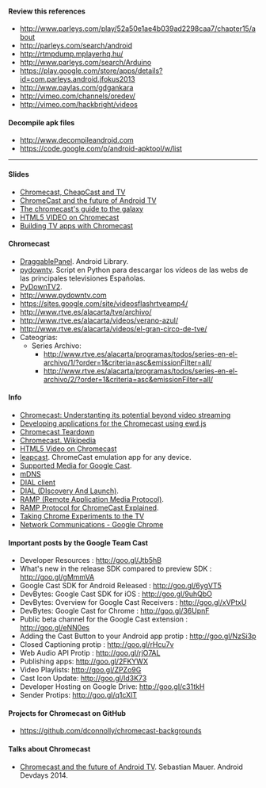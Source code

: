 #### Review this references
* http://www.parleys.com/play/52a50e1ae4b039ad2298caa7/chapter15/about
* http://parleys.com/search/android
* http://rtmpdump.mplayerhq.hu/
* http://www.parleys.com/search/Arduino
* https://play.google.com/store/apps/details?id=com.parleys.android.jfokus2013
* http://www.paylas.com/gdgankara
* http://vimeo.com/channels/oredev/
* http://vimeo.com/hackbright/videos

#### Decompile apk files
* http://www.decompileandroid.com
* https://code.google.com/p/android-apktool/w/list

----

#### Slides
* [Chromecast, CheapCast and TV](https://speakerdeck.com/mauimauer/chromecast-cheapcast-and-tv)
* [ChromeCast and the future of Android TV](http://www.slideshare.net/mauimauer/chrome-cast-and-android-tv-add14)
* [The chromecast's guide to the galaxy](http://www.slideshare.net/rocboronat/the-chromecasts-guide-to-the-galaxy)
* [HTML5 VIDEO on Chromecast](http://www.slideshare.net/KatsumiOny/html5-video-on-chromecast)
* [Building TV apps with Chromecast](http://www.slideshare.net/everywaretech/building-tv-apps-with-chromecast)

#### Chromecast
* [DraggablePanel](https://github.com/pedrovgs/DraggablePanel). Android Library.
* [pydowntv](https://code.google.com/p/pydowntv/). 
Script en Python para descargar los vídeos de las webs de las principales televisiones Españolas.
* [PyDownTV2](https://github.com/aabilio/PyDownTV2).
* http://www.pydowntv.com
* https://sites.google.com/site/videosflashrtveamp4/
* http://www.rtve.es/alacarta/tve/archivo/
* http://www.rtve.es/alacarta/videos/verano-azul/
* http://www.rtve.es/alacarta/videos/el-gran-circo-de-tve/
* Cateogrías:
  * Series Archivo: 
    * http://www.rtve.es/alacarta/programas/todos/series-en-el-archivo/1/?order=1&criteria=asc&emissionFilter=all/
    * http://www.rtve.es/alacarta/programas/todos/series-en-el-archivo/2/?order=1&criteria=asc&emissionFilter=all/

#### Info 

* [Chromecast: Understanting its potential beyond video streaming](http://robtweed.wordpress.com/2014/04/05/chromecast-understanding-its-potential/)
* [Developing applications for the Chromecast using ewd.js](http://robtweed.wordpress.com/2014/04/07/developing-applications-for-the-chromecast-using-ewd-js/)
* [Chromecast Teardown](http://www.ifixit.com/Teardown/Chromecast+Teardown/16069)
* [Chromecast. Wikipedia](http://en.wikipedia.org/wiki/Chromecast)
* [HTML5 Video on Chromecast](http://www.slideshare.net/KatsumiOny/html5-video-on-chromecast?qid=5f4e320a-b4ba-4e7f-a7e6-011dd598307a&v=default&b=&from_search=2)
* [leapcast](https://github.com/dz0ny/leapcast). ChromeCast emulation app for any device.
* [Supported Media for Google Cast](https://developers.google.com/cast/docs/media).
* [mDNS](http://en.wikipedia.org/wiki/Multicast_DNS)
* [DIAL client](https://github.com/entertailion/DIAL)
* [DIAL (DIscovery And Launch)](http://www.dial-multiscreen.org).
* [RAMP (Remote Application Media Protocol)](https://github.com/dz0ny/leapcast/wiki/RAMP-protocol).
* [RAMP Protocol for ChromeCast Explained](https://plus.google.com/+LeonNicholls/posts/b3wCmToPehK).
* [Taking Chrome Experiments to the TV](http://googledevelopers.blogspot.com.es/2014/03/taking-chrome-experiments-to-tv.html)
* [Network Communications - Google Chrome](https://developer.chrome.com/apps/app_network)

#### Important posts by the Google Team Cast
* Developer Resources : http://goo.gl/Jtb5hB
* What's new in the release SDK compared to preview SDK : http://goo.gl/gMmmVA
* Google Cast SDK for Android Released : http://goo.gl/6ygVT5
* DevBytes: Google Cast SDK for iOS : http://goo.gl/9uhQbO
* DevBytes: Overview for Google Cast Receivers : http://goo.gl/xVPtxU
* DevBytes: Google Cast for Chrome : http://goo.gl/36UpnF
* Public beta channel for the Google Cast extension : http://goo.gl/eNN0es
* Adding the Cast Button to your Android app protip : http://goo.gl/NzSi3p
* Closed Captioning protip : http://goo.gl/rHcu7v
* Web Audio API Protip : http://goo.gl/rjO7AL
* Publishing apps: http://goo.gl/2FKYWX
* Video Playlists: http://goo.gl/ZPZo9G
* Cast Icon Update: http://goo.gl/Id3K73
* Developer Hosting on Google Drive: http://goo.gl/c31tkH
* Sender Protips: http://goo.gl/q1cXlT﻿

#### Projects for Chromecast on GitHub
* https://github.com/dconnolly/chromecast-backgrounds

#### Talks about Chromecast
* [Chromecast and the future of Android TV](http://www.paylas.com/video/chromecast-and-the-future-of-android-tv-sebastian-mauer). Sebastian Mauer. Android Devdays 2014.
